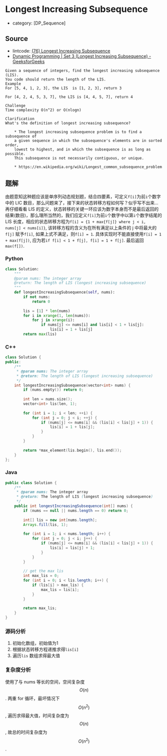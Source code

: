 # Longest Increasing Subsequence

- category: [DP_Sequence]

## Source

- lintcode: [(76) Longest Increasing Subsequence](http://www.lintcode.com/en/problem/longest-increasing-subsequence/)
- [Dynamic Programming | Set 3 (Longest Increasing Subsequence) - GeeksforGeeks](http://www.geeksforgeeks.org/dynamic-programming-set-3-longest-increasing-subsequence/)

```
Given a sequence of integers, find the longest increasing subsequence (LIS).
You code should return the length of the LIS.
Example
For [5, 4, 1, 2, 3], the LIS  is [1, 2, 3], return 3

For [4, 2, 4, 5, 3, 7], the LIS is [4, 4, 5, 7], return 4

Challenge
Time complexity O(n^2) or O(nlogn)

Clarification
What's the definition of longest increasing subsequence?

    * The longest increasing subsequence problem is to find a subsequence of 
    a given sequence in which the subsequence's elements are in sorted order,
    lowest to highest, and in which the subsequence is as long as possible.
    This subsequence is not necessarily contiguous, or unique.

    * https://en.wikipedia.org/wiki/Longest_common_subsequence_problem
```

## 题解

由题意知这种题应该是单序列动态规划题，结合四要素，可定义`f[i]`为前`i`个数字中的 LIC 数目，那么问题来了，接下来的状态转移方程如何写？似乎写不出来... 再仔细看看 LIS 的定义，状态转移的关键一环应该为数字本身而不是最后返回的结果(数目)，那么理所当然的，我们应定义`f[i]`为前`i`个数字中以第`i`个数字结尾的 LIS 长度，相应的状态转移方程为`f[i] = {1 + max{f[j]} where j < i, nums[j] < nums[i]}`, 该转移方程的含义为在所有满足以上条件的 j 中将最大的`f[j]` 赋予`f[i]`, 如果上式不满足，则`f[i] = 1`. 具体实现时不能直接使用`f[i] = 1 + max(f[j])`, 应为若`if f[i] < 1 + f[j], f[i] = 1 + f[j]`. 最后返回 `max(f[])`.

### Python

```python
class Solution:
    """
    @param nums: The integer array
    @return: The length of LIS (longest increasing subsequence)
    """
    def longestIncreasingSubsequence(self, nums):
        if not nums:
            return 0
        
        lis = [1] * len(nums)
        for i in xrange(1, len(nums)):
            for j in xrange(i):
                if nums[j] <= nums[i] and lis[i] < 1 + lis[j]:
                    lis[i] = 1 + lis[j]
        return max(lis)
```

### C++

```c++
class Solution {
public:
    /**
     * @param nums: The integer array
     * @return: The length of LIS (longest increasing subsequence)
     */
    int longestIncreasingSubsequence(vector<int> nums) {
        if (nums.empty()) return 0;
        
        int len = nums.size();
        vector<int> lis(len, 1);
        
        for (int i = 1; i < len; ++i) {
            for (int j = 0; j < i; ++j) {
                if (nums[j] <= nums[i] && (lis[i] < lis[j] + 1)) {
                    lis[i] = 1 + lis[j];
                }
            }
        }
        
        return *max_element(lis.begin(), lis.end());
    }
};
```

### Java

```java
public class Solution {
    /**
     * @param nums: The integer array
     * @return: The length of LIS (longest increasing subsequence)
     */
    public int longestIncreasingSubsequence(int[] nums) {
        if (nums == null || nums.length == 0) return 0;
        
        int[] lis = new int[nums.length];
        Arrays.fill(lis, 1);
        
        for (int i = 1; i < nums.length; i++) {
            for (int j = 0; j < i; j++) {
                if (nums[j] <= nums[i] && (lis[i] < lis[j] + 1)) {
                    lis[i] = lis[j] + 1;
                }
            }
        }
        
        // get the max lis
        int max_lis = 0;
        for (int i = 0; i < lis.length; i++) {
            if (lis[i] > max_lis) {
                max_lis = lis[i];
            }
        }
        
        return max_lis;
    }
}
```

### 源码分析

1. 初始化数组，初始值为1
2. 根据状态转移方程递推求得`lis[i]`
3. 遍历`lis` 数组求得最大值

### 复杂度分析

使用了与 nums 等长的空间，空间复杂度 $$O(n)$$. 两重 for 循环，最坏情况下 $$O(n^2)$$, 遍历求得最大值，时间复杂度为 $$O(n)$$, 故总的时间复杂度为 $$O(n^2)$$.
